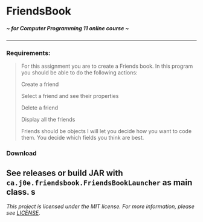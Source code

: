 # FriendsBook
##### *~ for Computer Programming 11 online course ~*

---

### Requirements:

> For this assignment you are to create a Friends book.  In this program you should be able to do the following actions:
> 
> Create a friend
> 
> Select a friend and see their properties
> 
> Delete a friend
> 
> Display all the friends
> 
> Friends should be objects  I will let you decide how you want to code them.  You decide which fields you think are best.

### Download

See releases or build JAR with `ca.j0e.friendsbook.FriendsBookLauncher` as main class.
s
---

*This project is licensed under the MIT license. For more information, please see [LICENSE](./LICENSE).*


